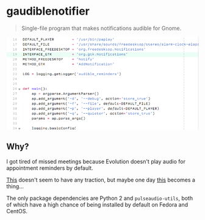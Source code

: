 # gaudiblenotifier

> Single-file program that makes notifications audible for Gnome.

![screenshot](/screenshot.png)

## Why?

I got tired of missed meetings because Evolution doesn't play audio
for appointment reminders by default.

[This](https://gitlab.gnome.org/GNOME/evolution/issues/152) doesn't
seem to have any traction, but maybe one day
[this](https://gitlab.gnome.org/GNOME/glib/issues/1340) becomes a
thing...

The only package dependencies are Python 2 and `pulseaudio-utils`,
both of which have a high chance of being installed by default on
Fedora and CentOS.
